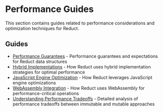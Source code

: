 # Performance Guides

This section contains guides related to performance considerations and optimization techniques for Reduct.

## Guides

- [Performance Guarantees](./performance-guarantees.md) - Performance guarantees and expectations for Reduct data structures
- [Hybrid Implementations](./hybrid-implementations.md) - How Reduct uses hybrid implementation strategies for optimal performance
- [JavaScript Engine Optimization](./engine-optimization.md) - How Reduct leverages JavaScript engine optimizations
- [WebAssembly Integration](./webassembly-integration.md) - How Reduct uses WebAssembly for performance-critical operations
- [Understanding Performance Tradeoffs](./understanding-performance-tradeoffs.md) - Detailed analysis of performance tradeoffs between immutable and mutable approaches

